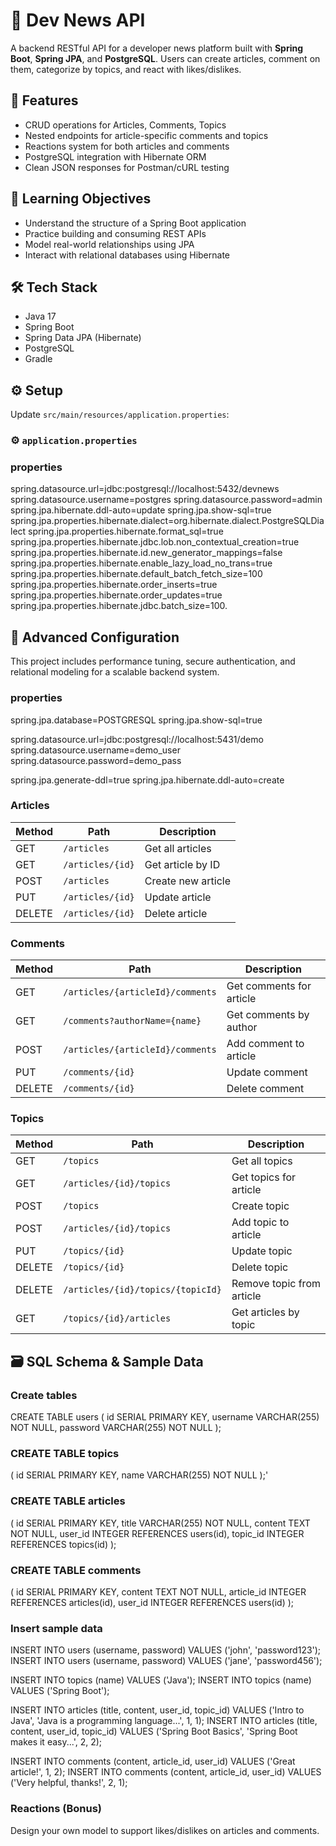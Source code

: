 # 📰 Dev News API

A backend RESTful API for a developer news platform built with **Spring Boot**, **Spring JPA**, and **PostgreSQL**. Users can create articles, comment on them, categorize by topics, and react with likes/dislikes.

## 🚀 Features

- CRUD operations for Articles, Comments, Topics
- Nested endpoints for article-specific comments and topics
- Reactions system for both articles and comments
- PostgreSQL integration with Hibernate ORM
- Clean JSON responses for Postman/cURL testing

## 🧠 Learning Objectives

- Understand the structure of a Spring Boot application
- Practice building and consuming REST APIs
- Model real-world relationships using JPA
- Interact with relational databases using Hibernate

## 🛠️ Tech Stack

- Java 17
- Spring Boot
- Spring Data JPA (Hibernate)
- PostgreSQL
- Gradle

## ⚙️ Setup

Update `src/main/resources/application.properties`:

### ⚙️ `application.properties`

### properties
spring.datasource.url=jdbc:postgresql://localhost:5432/devnews
spring.datasource.username=postgres
spring.datasource.password=admin
spring.jpa.hibernate.ddl-auto=update
spring.jpa.show-sql=true
spring.jpa.properties.hibernate.dialect=org.hibernate.dialect.PostgreSQLDialect
spring.jpa.properties.hibernate.format_sql=true
spring.jpa.properties.hibernate.jdbc.lob.non_contextual_creation=true
spring.jpa.properties.hibernate.id.new_generator_mappings=false
spring.jpa.properties.hibernate.enable_lazy_load_no_trans=true
spring.jpa.properties.hibernate.default_batch_fetch_size=100
spring.jpa.properties.hibernate.order_inserts=true
spring.jpa.properties.hibernate.order_updates=true
spring.jpa.properties.hibernate.jdbc.batch_size=100.

## 🔐 Advanced Configuration

This project includes performance tuning, secure authentication, and relational modeling for a scalable backend system.

### properties
spring.jpa.database=POSTGRESQL
spring.jpa.show-sql=true

spring.datasource.url=jdbc:postgresql://localhost:5431/demo
spring.datasource.username=demo_user
spring.datasource.password=demo_pass

spring.jpa.generate-ddl=true
spring.jpa.hibernate.ddl-auto=create

 
### Articles

| Method | Path | Description |
|--------|------|-------------|
| GET    | `/articles` | Get all articles |
| GET    | `/articles/{id}` | Get article by ID |
| POST   | `/articles` | Create new article |
| PUT    | `/articles/{id}` | Update article |
| DELETE | `/articles/{id}` | Delete article |

### Comments

| Method | Path | Description |
|--------|------|-------------|
| GET    | `/articles/{articleId}/comments` | Get comments for article |
| GET    | `/comments?authorName={name}` | Get comments by author |
| POST   | `/articles/{articleId}/comments` | Add comment to article |
| PUT    | `/comments/{id}` | Update comment |
| DELETE | `/comments/{id}` | Delete comment |

### Topics

| Method | Path | Description |
|--------|------|-------------|
| GET    | `/topics` | Get all topics |
| GET    | `/articles/{id}/topics` | Get topics for article |
| POST   | `/topics` | Create topic |
| POST   | `/articles/{id}/topics` | Add topic to article |
| PUT    | `/topics/{id}` | Update topic |
| DELETE | `/topics/{id}` | Delete topic |
| DELETE | `/articles/{id}/topics/{topicId}` | Remove topic from article |
| GET    | `/topics/{id}/articles` | Get articles by topic |

## 🗃️ SQL Schema & Sample Data
### Create tables
CREATE TABLE users (
  id SERIAL PRIMARY KEY,
  username VARCHAR(255) NOT NULL,
  password VARCHAR(255) NOT NULL
);

### CREATE TABLE topics 
(
  id SERIAL PRIMARY KEY,
  name VARCHAR(255) NOT NULL
);'

### CREATE TABLE articles
(
  id SERIAL PRIMARY KEY,
  title VARCHAR(255) NOT NULL,
  content TEXT NOT NULL,
  user_id INTEGER REFERENCES users(id),
  topic_id INTEGER REFERENCES topics(id)
);

### CREATE TABLE comments 
(
  id SERIAL PRIMARY KEY,
  content TEXT NOT NULL,
  article_id INTEGER REFERENCES articles(id),
  user_id INTEGER REFERENCES users(id)
);

### Insert sample data

INSERT INTO users (username, password) VALUES ('john', 'password123');
INSERT INTO users (username, password) VALUES ('jane', 'password456');

INSERT INTO topics (name) VALUES ('Java');
INSERT INTO topics (name) VALUES ('Spring Boot');

INSERT INTO articles (title, content, user_id, topic_id) VALUES ('Intro to Java', 'Java is a programming language...', 1, 1);
INSERT INTO articles (title, content, user_id, topic_id) VALUES ('Spring Boot Basics', 'Spring Boot makes it easy...', 2, 2);

INSERT INTO comments (content, article_id, user_id) VALUES ('Great article!', 1, 2);
INSERT INTO comments (content, article_id, user_id) VALUES ('Very helpful, thanks!', 2, 1);

### Reactions (Bonus)

Design your own model to support likes/dislikes on articles and comments.



